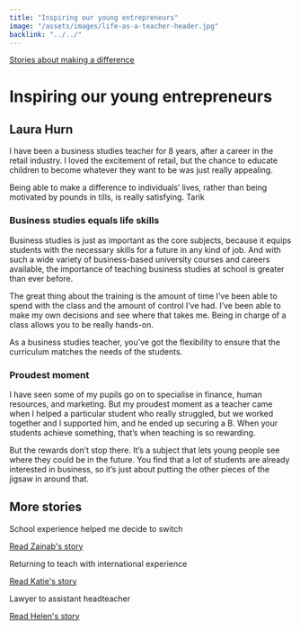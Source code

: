 ```yaml
---
title: "Inspiring our young entrepreneurs"
image: "/assets/images/life-as-a-teacher-header.jpg"
backlink: "../../"
---
```


<div class="content-wrapper">
    <div class="content__right">
    </div>
    <div class="content__left">
        <div class="stories">
            <p>
                <a class="backlink backlink--top" href="/life-as-a-teacher/my-story-into-teaching/making-a-difference">Stories about making a difference</a>
            </p>
            <h1>Inspiring our young entrepreneurs</h1>
            <div class="story-header">
                <div class="story-header__thumb" style="background-image:url('/assets/images/stories/stories-laura.jpg')"></div>
                <div class="story-header__label">
                    <h2>Laura Hurn</h2>
                </div>
            </div>
            
   <p class="prominent">
               I have been a business studies teacher for 8 years, after a career in the retail industry. I loved the excitement of retail, but the chance to educate children to become whatever they want to be was just really appealing. 
            </p>
            
  <div>
                <div class="quote-block">
                    <span class="icon-quote"></span>
                    <stong class="quote-block__content">Being able to make a difference to individuals’ lives, rather than being motivated by pounds in tills, is really satisfying.<span class="icon-quote quote-close"></span></stong>
                    <span class="quote-block__cite">Tarik</span>
                </div>
                
   <h3>Business studies equals life skills</h3>
<p>Business studies is just as important as the core subjects, because it equips students with the necessary skills for a future in any kind of job. And with such a wide variety of business-based university courses and careers available, the importance of teaching business studies at school is greater than ever before.</p>


                
  </div>
                 
                 
  <p>The great thing about the training is the amount of time I’ve been able to spend with the class and the amount of control I’ve had. I’ve been able to make my own decisions and see where that takes me. Being in charge of a class allows you to be really hands-on.</p>

<p>As a business studies teacher, you’ve got the flexibility to ensure that the curriculum matches the needs of the students.</p>
<h3>Proudest moment</h3>
<p>I have seen some of my pupils go on to specialise in finance, human resources, and marketing. But my proudest moment as a teacher came when I helped a particular student who really struggled, but we worked together and I supported him, and he ended up securing a B. When your students achieve something, that’s when teaching is so rewarding.</p>
<p>But the rewards don’t stop there. It’s a subject that lets young people see where they could be in the future. You find that a lot of students are already interested in business, so it’s just about putting the other pieces of the jigsaw in around that.</p>









   </div>
    </div>
</div>

<div class="more-stories">
    <h2 class="more-stories_header strapline">More stories</h2>
    <div class="more-stories__thumbs">
        <div class="more-stories__thumbs__thumb">
            <a href="/life-as-a-teacher/my-story-into-teaching/career-changers/school-experience-helped-me-decide-to-switch">
                <div class="more-stories__thumbs__thumb__img" style="background-image:url('/assets/images/stories/stories-zainab.jpg')"></div>
            </a>
            <div class="more-stories__thumbs__thumb__content">
                <p>School experience helped me decide to switch</p>
                <a class="git-link" href="/life-as-a-teacher/my-story-into-teaching/career-changers/school-experience-helped-me-decide-to-switch">Read Zainab's story  <i class="fas fa-chevron-right"></i></a>
            </div>
        </div>
        <div class="more-stories__thumbs__thumb">
            <a href="/life-as-a-teacher/my-story-into-teaching/international-career-changers/returning-to-teaching-with-international-experience">
                <div class="more-stories__thumbs__thumb__img" style="background-image:url('/assets/images/stories/stories-katie.png')"></div>
            </a>
            <div class="more-stories__thumbs__thumb__content">
                <p>Returning to teach with international experience</p>
                <a class="git-link" href="/life-as-a-teacher/my-story-into-teaching/international-career-changers/returning-to-teaching-with-international-experience">Read Katie's story  <i class="fas fa-chevron-right"></i></a>
            </div>
        </div>
        <div class="more-stories__thumbs__thumb">
            <a href="/life-as-a-teacher/my-story-into-teaching/career-progression/lawyer-to-assistant-teacher">
                <div class="more-stories__thumbs__thumb__img" style="background-image:url('/assets/images/stories/stories-helen.jpg')"></div>
            </a>
            <div class="more-stories__thumbs__thumb__content">
                <p>Lawyer to assistant headteacher</p>
                <a class="git-link" href="/life-as-a-teacher/my-story-into-teaching/career-progression/lawyer-to-assistant-teacher">Read Helen's story <i class="fas fa-chevron-right"></i></a>
            </div>
        </div>
    </div>
</div>




